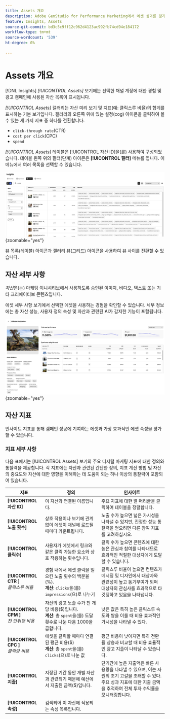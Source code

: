 ```yaml
---
title: Assets 개요
description: Adobe GenStudio for Performance Marketing에서 에셋 성과를 평가하는 방법을 알아봅니다.
feature: Insights, Assets
source-git-commit: bd3c5c9ff12c962d4123ac992fb74cd94e184172
workflow-type: tm+mt
source-wordcount: '539'
ht-degree: 0%

---
```


# Assets 개요

[!DNL Insights] _[!UICONTROL Assets]_ 보기에는 선택한 채널 계정에 대한 경험 및 광고 캠페인에 사용된 자산 목록이 표시됩니다.

_[!UICONTROL Assets]_ 갤러리는 자산 미리 보기 및 지표(예: 클릭스루 비율)의 합계를 표시하는 기본 보기입니다. 갤러리의 오른쪽 위에 있는 설정(cog) 아이콘을 클릭하여 볼 수 있는 세 가지 지표 중 하나를 전환합니다.

- `click-through rate`(CTR)
- `cost per click`(CPC)
- `spend`

_[!UICONTROL Assets]_ 테이블은 [!UICONTROL 자산 ID]을(를) 사용하여 구성되었습니다. 테이블 왼쪽 위의 필터(단계) 아이콘은 **[!UICONTROL 필터]** 메뉴를 엽니다. 이 메뉴에서 여러 목록을 선택할 수 있습니다.

![Assets 필터 및 테이블](/help/assets/insights-assets-filter.png){zoomable="yes"}

뷰 목록(테이블) 아이콘과 갤러리 뷰(그리드) 아이콘을 사용하여 뷰 사이를 전환할 수 있습니다.

## 자산 세부 사항

_자산_&#x200B;은(는) 마케팅 이니셔티브에서 사용하도록 승인된 이미지, 비디오, 텍스트 또는 기타 크리에이티브 콘텐츠입니다.

에셋 세부 사항 보기에서 선택한 에셋을 사용하는 경험을 확인할 수 있습니다. 세부 정보에는 총 자산 성능, 사용자 정의 속성 및 자산과 관련된 AI가 감지한 기능이 포함됩니다.

![자산 세부 정보](/help/assets/insights-asset-details.png){zoomable="yes"}

## 자산 지표

인사이트 지표를 통해 캠페인 성공에 기여하는 에셋과 가장 효과적인 에셋 속성을 평가할 수 있습니다.

### 지표 세부 사항

다음 표에서는 [!UICONTROL Assets] 보기의 주요 디지털 마케팅 지표에 대한 정의와 통찰력을 제공합니다. 각 지표에는 자산과 관련된 간단한 정의, 지표 계산 방법 및 자산의 중요도와 자산에 대한 영향을 이해하는 데 도움이 되는 하나 이상의 통찰력이 포함되어 있습니다.

| 지표 | 정의 | 인사이트 |
| ---------------------- | ----------------------------- | -------------------------------- |
| **[!UICONTROL 자산 ID]** | 이 자산과 연결된 이름입니다. | 주요 지표에 대한 열 머리글을 클릭하여 테이블을 정렬합니다. |
| **[!UICONTROL 노출 횟수]** | 상호 작용이나 보기에 관계없이 에셋이 채널에 로드될 때마다 카운트됩니다. | 노출 수가 높으면 넓은 가시성을 나타낼 수 있지만, 진정한 성능 통찰력을 얻으려면 다른 참여 지표를 고려하십시오. |
| **[!UICONTROL 클릭수]** | 사용자가 에셋에서 링크와 같은 클릭 가능한 요소와 상호 작용하는 횟수입니다. | 클릭 수가 높으면 콘텐츠에 대한 높은 관심과 참여를 나타내므로 효과적인 적절한 대상자에게 도달할 수 있습니다. |
| **[!UICONTROL CTR ]**<br>_클릭스루 비율_ | 경험 내에서 에셋 클릭을 일으킨 노출 횟수의 백분율(%).<br>**계산**: `clicks`을(를) `impressions`(으)로 나누기 | 클릭스루 비율이 높으면 컨텐츠가 메시징 및 디자인에서 대상자와 관련성이 높고 동기부여가 되며 대상자의 관심사를 효과적으로 타깃팅하고 있음을 나타냅니다. |
| **[!UICONTROL CPM ]**<br>_천 단위당 비용_ | 자산의 광고 노출 수가 천 개당 비용($)입니다.<br>**계산**: 총 `spent`을(를) 도달 횟수로 나눈 다음 1000을 곱합니다. | 낮은 값은 특히 높은 클릭스루 속도와 쌍을 이룰 때 비용 효과적인 가시성을 나타낼 수 있다. |
| **[!UICONTROL CPC ]**<br>_클릭당 비용_ | 에셋을 클릭할 때마다 연결된 평균 비용($)<br>**계산**: 총 `spent`을(를) `clicks`(으)로 나눈 값 | 평균 비용이 낮아지면 특히 전환율 상승과 비교할 때 비용 효율적인 광고 지출이 나타날 수 있습니다. |
| **[!UICONTROL 지출]** | 지정된 기간 동안 개별 자산과 관련되기 때문에 예산에서 지출된 금액($)입니다. | 단기간에 높은 지출액은 빠른 사용량을 나타낼 수 있으며, 이는 자원의 조기 고갈을 초래할 수 있다. 주요 성과 지표에 대한 지출 금액을 추적하여 전체 투자 수익률을 모니터링합니다. |
| **[!UICONTROL 속성]** | 검색되어 이 자산에 적용되는 속성 목록입니다. | |
